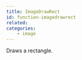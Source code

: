 ```yaml
---
title: ImageDrawRect
id: function-imagedrawrect
related:
categories:
    - image
---
```


Draws a rectangle.
